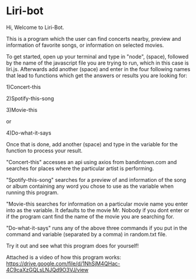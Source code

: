 # Liri-bot

Hi, Welcome to Liri-Bot.

This is a program which the user can find concerts nearby, preview and information of favorite songs, or information on selected movies.

To get started, open up your terminal and type in "node", (space), followed by the name of the javascript file you are trying to run, which in this case is liri.js. Afterwards add another (space) and enter in the four following names that lead to functions which get the answers or results you are looking for:

1)Concert-this

2)Spotify-this-song

3)Movie-this

or 

4)Do-what-it-says

Once that is done, add another (space) and type in the variable for the function to process your result.

"Concert-this" accesses an api using axios from bandintown.com and searches for places where the particular artist is performing.

"Spotify-this-song" searches for a preview of and information of the song or album containing any word you chose to use as the variable when running this program.

"Movie-this searches for information on a particular movie name you enter into as the variable. It defaults to the movie Mr. Nobody if you dont enter or if the program cant find the name of the movie you are searching for.

"Do-what-it-says" runs any of the above three commands if you put in the command and variable (separated by a comma) in random.txt file.


Try it out and see what this program does for yourself!

Attached is a video of how this program works:
 https://drive.google.com/file/d/1NhSjM4QHac-4C9caXzGQLsLNJQd9O3VJ/view